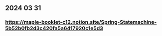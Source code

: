 ## 2024 03 31
### https://maple-booklet-c12.notion.site/Spring-Statemachine-5b52b0fb2d3c420fa5a6417920c1e5d3